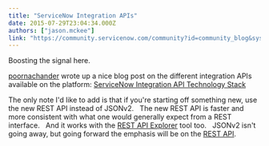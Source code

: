 ```yaml
---
title: "ServiceNow Integration APIs"
date: 2015-07-29T23:04:34.000Z
authors: ["jason.mckee"]
link: "https://community.servicenow.com/community?id=community_blog&sys_id=f73d6ee5dbd0dbc01dcaf3231f9619be"
---
```

<p>Boosting the signal here.</p><p></p><p> <a title="poornachander" __default_attr="30723" __jive_macro_name="user" class="jive_macro_user jive_macro" data-objecttype="3" data-orig-content="poornachander" href="/community?id=community_user_profile&user=27511a29db981fc09c9ffb651f9619f5">poornachander</a> wrote up a nice blog post on the different integration APIs available on the platform: <a title="ServiceNow Integration API Technology Stack" __default_attr="4122" __jive_macro_name="blogpost" class="jive_macro jive_macro_blogpost" data-orig-content="ServiceNow Integration API Technology Stack" href="/community?id=community_blog&sys_id=373d6ee5dbd0dbc01dcaf3231f9619bb">ServiceNow Integration API Technology Stack</a></p><p></p><p>The only note I'd like to add is that if you're starting off something new, use the new REST API instead of JSONv2.   The new REST API is faster and more consistent with what one would generally expect from a REST interface.   And it works with the <a title="ki.servicenow.com/index.php?title=REST_API_Explorer" href="http://wiki.servicenow.com/index.php?title=REST_API_Explorer">REST API Explorer</a> tool too.   JSONv2 isn't going away, but going forward the emphasis will be on the <a title="ki.servicenow.com/index.php?title=REST_API" href="http://wiki.servicenow.com/index.php?title=REST_API">REST API</a>.</p>